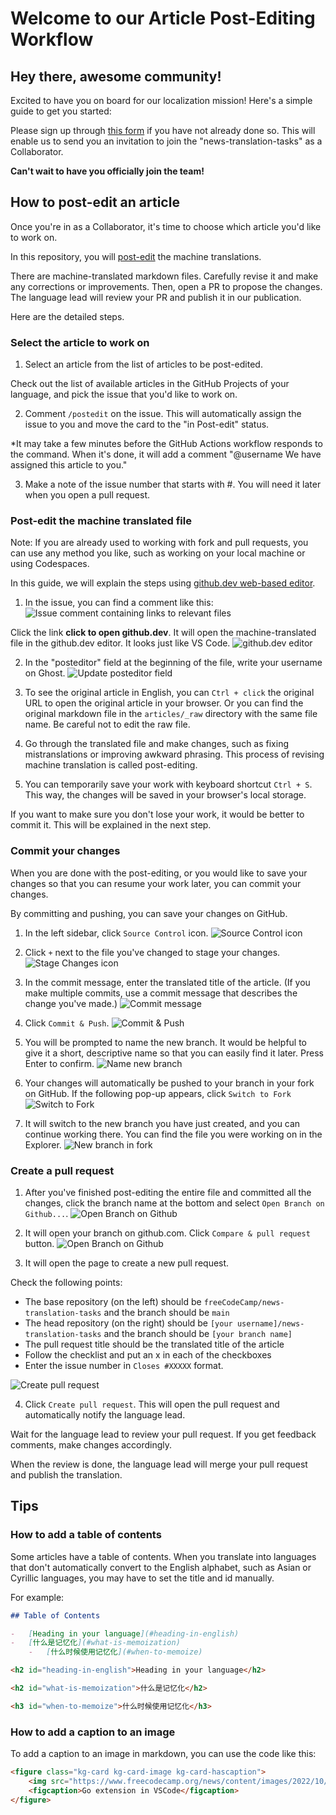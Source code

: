 # Welcome to our Article Post-Editing Workflow

## Hey there, awesome community!

Excited to have you on board for our localization mission! Here's a simple guide to get you started:

Please sign up through [this form](https://forms.gle/1w8umSbTF4JTPwyj9) if you have not already done so. This will enable us to send you an invitation to join the "news-translation-tasks" as a Collaborator. 

**Can't wait to have you officially join the team!**

## How to post-edit an article

Once you're in as a Collaborator, it's time to choose which article you'd like to work on.

In this repository, you will [post-edit](https://en.wikipedia.org/wiki/Postediting) the machine translations.

There are machine-translated markdown files. Carefully revise it and make any corrections or improvements. Then, open a PR to propose the changes. The language lead will review your PR and publish it in our publication.

Here are the detailed steps.

### Select the article to work on

1. Select an article from the list of articles to be post-edited. 

Check out the list of available articles in the GitHub Projects of your language, and pick the issue that you'd like to work on.

2. Comment `/postedit` on the issue. This will automatically assign the issue to you and move the card to the "in Post-edit" status.

*It may take a few minutes before the GitHub Actions workflow responds to the command. When it's done, it will add a comment "@username We have assigned this article to you."

3. Make a note of the issue number that starts with #. You will need it later when you open a pull request.

### Post-edit the machine translated file

Note: If you are already used to working with fork and pull requests, you can use any method you like, such as working on your local machine or using Codespaces.

In this guide, we will explain the steps using [github.dev web-based editor](https://docs.github.com/en/codespaces/the-githubdev-web-based-editor).

1. In the issue, you can find a comment like this:
![Issue comment containing links to relevant files](images/gh-issue-link.png)

Click the link **click to open github.dev**. It will open the machine-translated file in the github.dev editor. It looks just like VS Code.
![github.dev editor](images/ghdev-open.png)

2. In the "posteditor" field at the beginning of the file, write your username on Ghost.
![Update posteditor field](images/ghdev-name.png)

3. To see the original article in English, you can `Ctrl + click` the original URL to open the original article in your browser. Or you can find the original markdown file in the `articles/_raw` directory with the same file name. Be careful not to edit the raw file.

4. Go through the translated file and make changes, such as fixing mistranslations or improving awkward phrasing. This process of revising machine translation is called post-editing.

5. You can temporarily save your work with keyboard shortcut `Ctrl + S`. This way, the changes will be saved in your browser's local storage.

If you want to make sure you don't lose your work, it would be better to commit it. This will be explained in the next step.

### Commit your changes

When you are done with the post-editing, or you would like to save your changes so that you can resume your work later, you can commit your changes.

By committing and pushing, you can save your changes on GitHub.

1. In the left sidebar, click `Source Control` icon.
![Source Control icon](images/ghdev-source-control.png)

2. Click `+` next to the file you've changed to stage your changes.
![Stage Changes icon](images/ghdev-stage.png)

3. In the commit message, enter the translated title of the article. (If you make multiple commits, use a commit message that describes the change you've made.)
![Commit message](images/ghdev-commit-msg.png)

4. Click `Commit & Push`. 
![Commit & Push](images/ghdev-commit.png)

5. You will be prompted to name the new branch. It would be helpful to give it a short, descriptive name so that you can easily find it later. Press Enter to confirm.
![Name new branch](images/ghdev-branch-name.png)

6. Your changes will automatically be pushed to your branch in your fork on GitHub. If the following pop-up appears, click `Switch to Fork`
![Switch to Fork](images/ghdev-switch-fork.png)

6. It will switch to the new branch you have just created, and you can continue working there. You can find the file you were working on in the Explorer.
![New branch in fork](images/ghdev-fork-branch.png)

### Create a pull request

1. After you've finished post-editing the entire file and committed all the changes, click the branch name at the bottom and select `Open Branch on Github...`.
![Open Branch on Github](images/ghdev-open-branch.png)

2. It will open your branch on github.com. Click `Compare & pull request` button.
![Open Branch on Github](images/compare-and-pr.png)

3. It will open the page to create a new pull request.

Check the following points:
- The base repository (on the left) should be `freeCodeCamp/news-translation-tasks` and the branch should be `main`
- The head repository (on the right) should be `[your username]/news-translation-tasks` and the branch should be `[your branch name]`
- The pull request title should be the translated title of the article
- Follow the checklist and put an x in each of the checkboxes
- Enter the issue number in `Closes #XXXXX` format.

![Create pull request](images/create-pr.png)

4. Click `Create pull request`. This will open the pull request and automatically notify the language lead.

Wait for the language lead to review your pull request. If you get feedback comments, make changes accordingly.

When the review is done, the language lead will merge your pull request and publish the translation.

## Tips

### How to add a table of contents
Some articles have a table of contents. When you translate into languages that don't automatically convert to the English alphabet, such as Asian or Cyrillic languages, you may have to set the title and id manually.

For example:

```md
## Table of Contents

-   [Heading in your language](#heading-in-english)
-   [什么是记忆化](#what-is-memoization)
    -   [什么时候使用记忆化](#when-to-memoize)

<h2 id="heading-in-english">Heading in your language</h2>

<h2 id="what-is-memoization">什么是记忆化</h2>

<h3 id="when-to-memoize">什么时候使用记忆化</h3>
```

### How to add a caption to an image
To add a caption to an image in markdown, you can use the code like this:

```md
<figure class="kg-card kg-card-image kg-card-hascaption">
    <img src="https://www.freecodecamp.org/news/content/images/2022/10/Screen_Shot_2022-07-28_at_10.54.06.png" alt="VSCode 中的 Go 扩展" class="kg-image">
    <figcaption>Go extension in VSCode</figcaption>
</figure>
```
